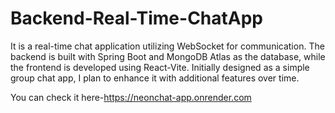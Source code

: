 # Backend-Real-Time-ChatApp

It is a real-time chat application utilizing WebSocket for communication. The backend is built with Spring Boot and MongoDB Atlas as the database, while the frontend is developed using React-Vite. Initially designed as a simple group chat app, I plan to enhance it with additional features over time.

You can check it here-https://neonchat-app.onrender.com
